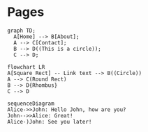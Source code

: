 # Pages

```mermaid
graph TD;
  A[Home] --> B[About];
  A --> C[Contact];
  B --> D((This is a circle));
  C --> D;
  ```

  ```mermaid
  flowchart LR
  A[Square Rect] -- Link text --> B((Circle))
  A --> C(Round Rect)
  B --> D{Rhombus}
  C --> D
  ```

  ```mermaid
  sequenceDiagram
  Alice->>John: Hello John, how are you?
  John-->>Alice: Great!
  Alice-)John: See you later!
  ```
  